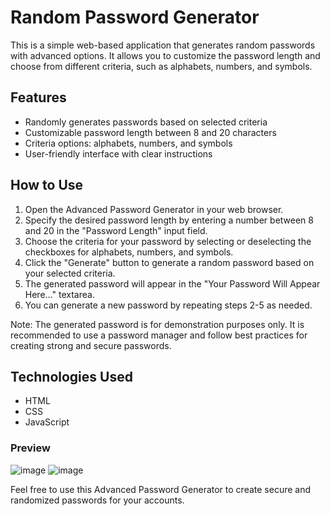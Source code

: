 # Random Password Generator
This is a simple web-based application that generates random passwords with advanced options. It allows you to customize the password length and choose from different criteria, such as alphabets, numbers, and symbols.

## Features
<ul><li>Randomly generates passwords based on selected criteria</li>
<li>Customizable password length between 8 and 20 characters</li>
<li>Criteria options: alphabets, numbers, and symbols</li>
<li>User-friendly interface with clear instructions</li></ul>

## How to Use
<ol><li>Open the Advanced Password Generator in your web browser.</li>
<li>Specify the desired password length by entering a number between 8 and 20 in the "Password Length" input field.</li>
<li>Choose the criteria for your password by selecting or deselecting the checkboxes for alphabets, numbers, and symbols.</li>
<li>Click the "Generate" button to generate a random password based on your selected criteria.</li>
<li>The generated password will appear in the "Your Password Will Appear Here..." textarea.</li>
<li>You can generate a new password by repeating steps 2-5 as needed.</li></ol>
Note: The generated password is for demonstration purposes only. It is recommended to use a password manager and follow best practices for creating strong and secure passwords.

## Technologies Used
<ul><li>HTML</li>
<li>CSS</li>
<li>JavaScript</li></ul>

### Preview
![image](https://github.com/DevBassam/Front-end-Projects/assets/84365449/443e842d-d2c6-4076-965a-1ae734e0a438)
![image](https://github.com/DevBassam/Front-end-Projects/assets/84365449/8c38742f-6970-41df-8e31-25d3361960d7)

Feel free to use this Advanced Password Generator to create secure and randomized passwords for your accounts.
